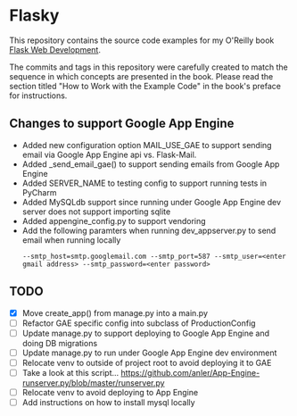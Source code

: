 Flasky
======

This repository contains the source code examples for my O'Reilly book [Flask Web Development](http://www.flaskbook.com).

The commits and tags in this repository were carefully created to match the sequence in which concepts are presented in the book. Please read the section titled "How to Work with the Example Code" in the book's preface for instructions.

## Changes to support Google App Engine

- Added new configuration option MAIL_USE_GAE to support sending email via Google App Engine api vs. Flask-Mail.
- Added _send_email_gae() to support sending emails from Google App Engine
- Added SERVER_NAME to testing config to support running tests in PyCharm
- Added MySQLdb support since running under Google App Engine dev server does not support importing sqlite
- Added appengine_config.py to support vendoring
- Add the following paramters when running dev_appserver.py to send email when running locally
    ```
    --smtp_host=smtp.googlemail.com --smtp_port=587 --smtp_user=<enter gmail address> --smtp_password=<enter password>
    ```

## TODO

- [x] Move create_app() from manage.py into a main.py
- [ ] Refactor GAE specific config into subclass of ProductionConfig
- [ ] Update manage.py to support deploying to Google App Engine and doing DB migrations
- [ ] Update manage.py to run under Google App Engine dev environment
- [ ] Relocate venv to outside of project root to avoid deploying it to GAE
- [ ] Take a look at this script... https://github.com/anler/App-Engine-runserver.py/blob/master/runserver.py
- [ ] Relocate venv to avoid deploying to App Engine
- [ ] Add instructions on how to install mysql locally